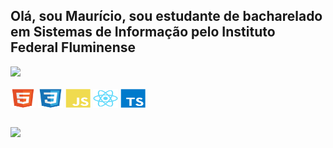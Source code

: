 ## Olá, sou Maurício, sou estudante de bacharelado em Sistemas de Informação pelo Instituto Federal Fluminense

<img height="180em" src="https://github-readme-stats.vercel.app/api?username=mauriciorimes&show_icons=true&theme=dracula&include_all_commits=true&count_private=true"/>

<div style="display: inline_block"><br>  
  <img align="center" height="30" width="40" src="https://raw.githubusercontent.com/devicons/devicon/master/icons/html5/html5-original.svg">
  <img align="center" height="30" width="40" src="https://raw.githubusercontent.com/devicons/devicon/master/icons/css3/css3-original.svg">
  <img align="center" height="30" width="40" src="https://raw.githubusercontent.com/devicons/devicon/master/icons/javascript/javascript-plain.svg">
  <img align="center" height="30" width="40" src="https://raw.githubusercontent.com/devicons/devicon/master/icons/react/react-original.svg">
  <img align="center" height="30" width="40" src="https://raw.githubusercontent.com/devicons/devicon/master/icons/typescript/typescript-plain.svg">
</div>
<br>

<a href="https://www.linkedin.com/in/maur%C3%ADcio-rimes-4579701a7/" target="_blank"><img src="https://img.shields.io/badge/-LinkedIn-%230077B5?style=for-the-badge&logo=linkedin&logoColor=white" target="_blank"></a>


